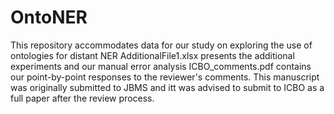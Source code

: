 # OntoNER
This repository accommodates data for our study on exploring the use of ontologies for distant NER
AdditionalFile1.xlsx presents the additional experiments and our manual error analysis
ICBO_comments.pdf contains our point-by-point responses to the reviewer's comments. This manuscript was originally submitted to JBMS and itt was advised to submit to ICBO as a full paper after the review process.

